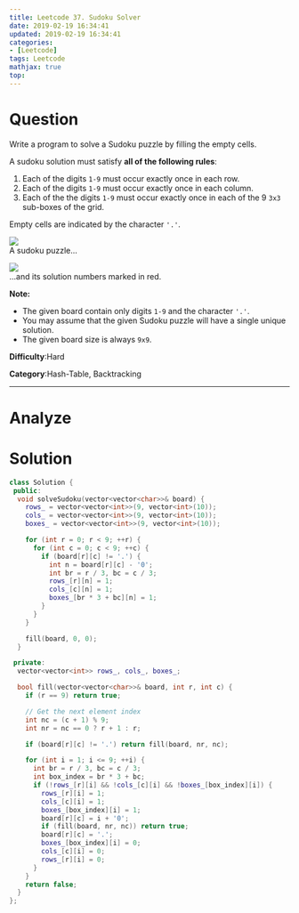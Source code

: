 ```yaml
---
title: Leetcode 37. Sudoku Solver
date: 2019-02-19 16:34:41
updated: 2019-02-19 16:34:41
categories: 
- [Leetcode]
tags: Leetcode
mathjax: true
top:
---
```


# Question

Write a program to solve a Sudoku puzzle by filling the empty cells.

A sudoku solution must satisfy  **all of the following rules**:

1.  Each of the digits `1-9`  must occur exactly once in each row.
2.  Each of the digits `1-9` must occur exactly once in each column.
3.  Each of the the digits `1-9`  must occur exactly once in each of the 9  `3x3`  sub-boxes of the grid.

Empty cells are indicated by the character  `'.'`.

![](https://upload.wikimedia.org/wikipedia/commons/thumb/f/ff/Sudoku-by-L2G-20050714.svg/250px-Sudoku-by-L2G-20050714.svg.png)  
A sudoku puzzle...

![](https://upload.wikimedia.org/wikipedia/commons/thumb/3/31/Sudoku-by-L2G-20050714_solution.svg/250px-Sudoku-by-L2G-20050714_solution.svg.png)  
...and its solution numbers marked in red.

**Note:**

-   The given board contain only digits  `1-9`  and the character  `'.'`.
-   You may assume that the given Sudoku puzzle will have a single unique solution.
-   The given board size is always  `9x9`.

**Difficulty**:Hard

**Category**:Hash-Table, Backtracking

<!-- more -->

------------

# Analyze

# Solution

```cpp
class Solution {
 public:
  void solveSudoku(vector<vector<char>>& board) {
    rows_ = vector<vector<int>>(9, vector<int>(10));
    cols_ = vector<vector<int>>(9, vector<int>(10));
    boxes_ = vector<vector<int>>(9, vector<int>(10));

    for (int r = 0; r < 9; ++r) {
      for (int c = 0; c < 9; ++c) {
        if (board[r][c] != '.') {
          int n = board[r][c] - '0';
          int br = r / 3, bc = c / 3;
          rows_[r][n] = 1;
          cols_[c][n] = 1;
          boxes_[br * 3 + bc][n] = 1;
        }
      }
    }

    fill(board, 0, 0);
  }

 private:
  vector<vector<int>> rows_, cols_, boxes_;

  bool fill(vector<vector<char>>& board, int r, int c) {
    if (r == 9) return true;

    // Get the next element index
    int nc = (c + 1) % 9;
    int nr = nc == 0 ? r + 1 : r;

    if (board[r][c] != '.') return fill(board, nr, nc);

    for (int i = 1; i <= 9; ++i) {
      int br = r / 3, bc = c / 3;
      int box_index = br * 3 + bc;
      if (!rows_[r][i] && !cols_[c][i] && !boxes_[box_index][i]) {
        rows_[r][i] = 1;
        cols_[c][i] = 1;
        boxes_[box_index][i] = 1;
        board[r][c] = i + '0';
        if (fill(board, nr, nc)) return true;
        board[r][c] = '.';
        boxes_[box_index][i] = 0;
        cols_[c][i] = 0;
        rows_[r][i] = 0;
      }
    }
    return false;
  }
};
```